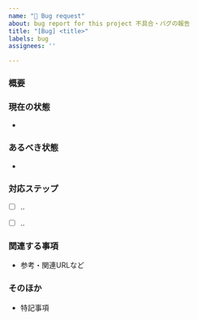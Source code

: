 ```yaml
---
name: "🐞 Bug request"
about: bug report for this project 不具合・バグの報告
title: "[Bug] <title>"
labels: bug
assignees: ''

---
```


### 概要


### 現在の状態
- 

### あるべき状態
-  
  
### 対応ステップ
- [ ] ..
- [ ] ..
  

### 関連する事項
- 参考・関連URLなど

### そのほか
- 特記事項
